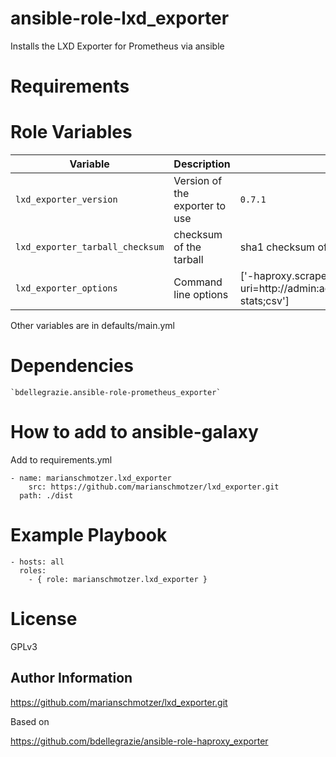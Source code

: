 # ansible-role-lxd_exporter

Installs the LXD Exporter for Prometheus via ansible


# Requirements

# Role Variables

| Variable | Description | Default |
|----------|-------------|---------|
| `lxd_exporter_version`| Version of the exporter to use | `0.7.1` |
| `lxd_exporter_tarball_checksum` | checksum of the tarball | sha1 checksum of 0.7.1 tarball |
| `lxd_exporter_options`| Command line options | ['-haproxy.scrape-uri=http://admin:admin@localhost:9101/haproxy?stats;csv'] |

Other variables are in defaults/main.yml


# Dependencies

    `bdellegrazie.ansible-role-prometheus_exporter`

# How to add to ansible-galaxy 
Add to requirements.yml

    - name: marianschmotzer.lxd_exporter
        src: https://github.com/marianschmotzer/lxd_exporter.git
      path: ./dist

# Example Playbook

    - hosts: all
      roles:
        - { role: marianschmotzer.lxd_exporter }

# License

GPLv3

Author Information
------------------
https://github.com/marianschmotzer/lxd_exporter.git

Based on 

https://github.com/bdellegrazie/ansible-role-haproxy_exporter
